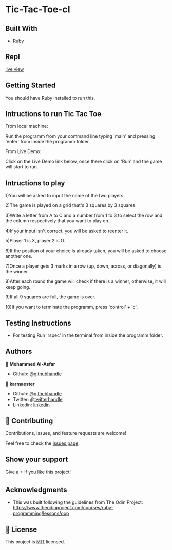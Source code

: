 # Tic-Tac-Toe-cl


## Built With

- Ruby

## Repl

[live view](https://repl.it/@karmaester/Tic-Tac-Toe#main.rb)


## Getting Started

You should have Ruby installed to run this.

## Intructions to run Tic Tac Toe

From local machine:

Run the programm from your command line typing 'main' and pressing 'enter' from inside the programm folder.

From Live Demo:

Click on the Live Demo link below, once there click on 'Run' and the game will start to run.

## Intructions to play

1)You will be asked to input the name of the two players.

2)The game is played on a grid that's 3 squares by 3 squares.

3)Write a letter from A to C and a number from 1 to 3 to select the row and the column respectively that you want to play on.

4)If your input isn't correct, you will be asked to reenter it.

5)Player 1 is X, player 2 is O.

6)If the position of your choice is already taken, you will be asked to choose another one.

7)Once a player gets 3 marks in a row (up, down, across, or diagonally) is the winner.

8)After each round the game will check if there is a winner, otherwise, it will keep going.

9)If all 9 squares are full, the game is over.

10)If you want to terminate the programm, press 'control' + 'c'.


## Testing Instructions

- For testing Run 'rspec' in the terminal from inside the programm folder.



## Authors

👤 **Mohammed Al-Asfar**

- Github: [@githubhandle](https://github.com/elasfarc)


👤 **karmaester**

- Github: [@githubhandle](https://github.com/karmaester)
- Twitter: [@twitterhandle](https://twitter.com/karmaendlich)
- Linkedin: [linkedin](https://www.linkedin.com/in/khristian-rojas/)

## 🤝 Contributing

Contributions, issues, and feature requests are welcome!

Feel free to check the [issues page](https://github.com/elasfarc/Tic-Tac-Toe-cl/issues).

## Show your support

Give a ⭐️ if you like this project!

## Acknowledgments

- This was built following the guidelines from The Odin Project:
https://www.theodinproject.com/courses/ruby-programming/lessons/oop
## 📝 License

This project is [MIT](lic.url) licensed.

